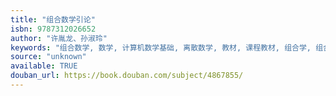 ```yaml
---
title: "组合数学引论"
isbn: 9787312026652
author: "许胤龙、孙淑玲"
keywords: "组合数学, 数学, 计算机数学基础, 离散数学, 教材, 课程教材, 组合学, 组合"
source: "unknown"
available: TRUE
douban_url: https://book.douban.com/subject/4867855/
---
```


